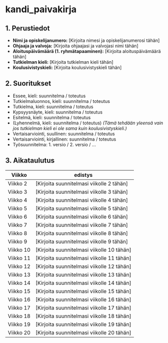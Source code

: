 # kandi_paivakirja

## 1. Perustiedot
- **Nimi ja opiskelijanumero:** [Kirjoita nimesi ja opiskelijanumerosi tähän]
- **Ohjaaja ja valvoja:** [Kirjoita ohjaajasi ja valvojasi nimi tähän]
- **Aloituspäivämäärä (1. ryhmätapaaminen):** [Kirjoita aloituspäivämäärä tähän]
- **Tutkielman kieli:** [Kirjoita tutkielman kieli tähän]
- **Koulusivistyskieli:** [Kirjoita koulusivistyskieli tähän]

## 2. Suoritukset
- Essee, kieli: suunnitelma / toteutus
- Tutkielmaluonnos, kieli: suunnitelma / toteutus
- Tutkielma, kieli: suunnitelma / toteutus
- Kypsyysnäyte, kieli: suunnitelma / toteutus
- Esitelmä, kieli: suunnitelma / toteutus
- (Lyhennelmä, kieli: suunnitelma / toteutus) *(Tämä tehdään yleensä vain jos tutkielman kieli ei ole sama kuin koulusivistyskieli.)*
- Vertaisarviointi, suullinen: suunnitelma / toteutus
- Vertaisarviointi, kirjallinen: suunnitelma / toteutus
- Työsuunnitelma: 1. versio / 2. versio / ...

## 3. Aikataulutus


| Viikko | edistys |
|--------|-----------|
| Viikko 2 | [Kirjoita suunnitelmasi viikolle 2 tähän] |
| Viikko 3 | [Kirjoita suunnitelmasi viikolle 3 tähän] |
| Viikko 4 | [Kirjoita suunnitelmasi viikolle 4 tähän] |
| Viikko 5 | [Kirjoita suunnitelmasi viikolle 5 tähän] |
| Viikko 6 | [Kirjoita suunnitelmasi viikolle 6 tähän] |
| Viikko 7 | [Kirjoita suunnitelmasi viikolle 7 tähän] |
| Viikko 8 | [Kirjoita suunnitelmasi viikolle 8 tähän] |
| Viikko 9 | [Kirjoita suunnitelmasi viikolle 9 tähän] |
| Viikko 10 | [Kirjoita suunnitelmasi viikolle 10 tähän] |
| Viikko 11 | [Kirjoita suunnitelmasi viikolle 11 tähän] |
| Viikko 12 | [Kirjoita suunnitelmasi viikolle 12 tähän] |
| Viikko 13 | [Kirjoita suunnitelmasi viikolle 13 tähän] |
| Viikko 14 | [Kirjoita suunnitelmasi viikolle 14 tähän] |
| Viikko 15 | [Kirjoita suunnitelmasi viikolle 15 tähän] |
| Viikko 16 | [Kirjoita suunnitelmasi viikolle 16 tähän] |
| Viikko 17 | [Kirjoita suunnitelmasi viikolle 17 tähän] |
| Viikko 18 | [Kirjoita suunnitelmasi viikolle 18 tähän] |
| Viikko 19 | [Kirjoita suunnitelmasi viikolle 19 tähän] |
| Viikko 20 | [Kirjoita suunnitelmasi viikolle 20 tähän] |
